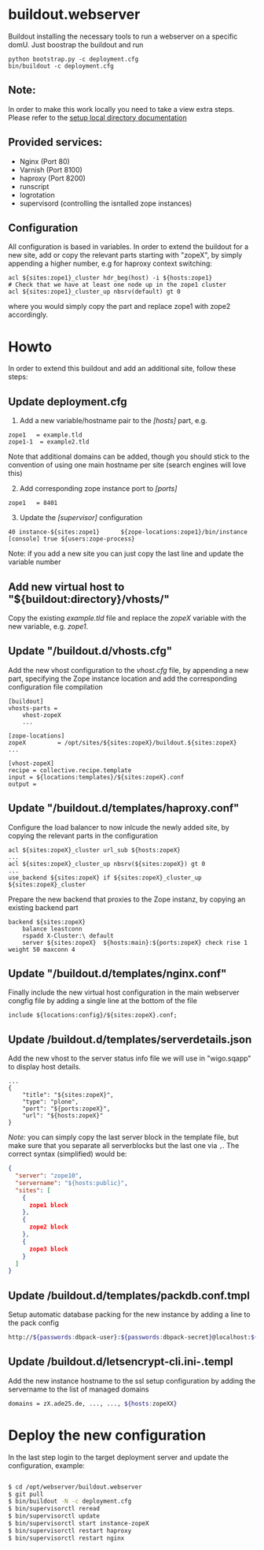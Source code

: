 buildout.webserver
=================

Buildout installing the necessary tools to run a webserver on a specific domU.
Just boostrap the buildout and run

    python bootstrap.py -c deployment.cfg
    bin/buildout -c deployment.cfg


Note:
-----

In order to make this work locally you need to take a view extra steps. Please
refer to the [setup local directory documentation](docs/setup.md)


Provided services:
------------------

* Nginx (Port 80)
* Varnish (Port 8100)
* haproxy (Port 8200)
* runscript
* logrotation
* supervisord (controlling the isntalled zope instances)

Configuration
------------

All configuration is based in variables. In order to extend the buildout for
a new site, add or copy the relevant parts starting with "zopeX", by simply
appending a higher number, e.g for haproxy context switching:

    acl ${sites:zope1}_cluster hdr_beg(host) -i ${hosts:zope1}
    # Check that we have at least one node up in the zope1 cluster
    acl ${sites:zope1}_cluster_up nbsrv(default) gt 0

where you would simply copy the part and replace zope1 with zope2 accordingly.

Howto
=====

In order to extend this buildout and add an additional site, follow these steps:


Update deployment.cfg
---------------------

1. Add a new variable/hostname pair to the *[hosts]* part, e.g.

```
zope1   = example.tld
zope1-1  = example2.tld
```

Note that additional domains can be added, though you should stick to the
convention of using one main hostname per site (search engines will love this)

2. Add corresponding zope instance port to *[ports]*

```
zope1   = 8401
```

3. Update the *[supervisor]* configuration

```
40 instance-${sites:zope1}      ${zope-locations:zope1}/bin/instance [console] true ${users:zope-process}
```

Note: if you add a new site you can just copy the last line and update
the variable number


Add new virtual host to "${buildout:directory}/vhosts/"
-----------------------------------------------------------

Copy the existing *example.tld* file and replace the *zopeX* variable with the
new variable, e.g. *zope1*.


Update "/buildout.d/vhosts.cfg"
-------------------------------

Add the new vhost configuration to the *vhost.cfg* file, by appending a new
part, specifying the Zope instance location and add the corresponding
configuration file compilation

```
[buildout]
vhosts-parts =
    vhost-zopeX
    ...

[zope-locations]
zopeX         = /opt/sites/${sites:zopeX}/buildout.${sites:zopeX}
...

[vhost-zopeX]
recipe = collective.recipe.template
input = ${locations:templates}/${sites:zopeX}.conf
output =
```

Update "/buildout.d/templates/haproxy.conf"
-------------------------------------------

Configure the load balancer to now inlcude the newly added site, by copying
the relevant parts in the configuration

```
acl ${sites:zopeX}_cluster url_sub ${hosts:zopeX}
...
acl ${sites:zopeX}_cluster_up nbsrv(${sites:zopeX}) gt 0
...
use_backend ${sites:zopeX} if ${sites:zopeX}_cluster_up ${sites:zopeX}_cluster
```

Prepare the new backend that proxies to the Zope instanz, by copying an
existing backend part

```
backend ${sites:zopeX}
    balance leastconn
    rspadd X-Cluster:\ default
    server ${sites:zopeX}  ${hosts:main}:${ports:zopeX} check rise 1 weight 50 maxconn 4
```

Update "/buildout.d/templates/nginx.conf"
-----------------------------------------

Finally include the new virtual host configuration in the main webserver
congfig file by adding a single line at the bottom of the file

```
include ${locations:config}/${sites:zopeX}.conf;
````

Update /buildout.d/templates/serverdetails.json
-----------------------------------------------

Add the new vhost to the server status info file we will use in "wigo.sqapp"
to display host details.

```
...
{
    "title": "${sites:zopeX}",
    "type": "plone",
    "port": "${ports:zopeX}",
    "url": "${hosts:zopeX}"
}
```

*Note:* you can simply copy the last server block in the template file, but
make sure that you separate all serverblocks but the last one via `,`.
The correct syntax (simplified) would be:

``` json
{
  "server": "zope10",
  "servername": "${hosts:public}",
  "sites": [
    {
      zope1 block
    },
    {
      zope2 block
    },
    {
      zope3 block
    }
  ]
}
```

Update /buildout.d/templates/packdb.conf.tmpl
---------------------------------------------

Setup automatic database packing for the new instance by adding a line to
the pack config

```bash
http://${passwords:dbpack-user}:${passwords:dbpack-secret}@localhost:${ports:zopeXX/Control_Panel/Database/main/manage_pack

```

Update /buildout.d/letsencrypt-cli.ini-.templ
---------------------------------------------

Add the new instance hostname to the ssl setup configuration by adding the
servername to the list of managed domains

```bash
domains = zX.ade25.de, ..., ..., ${hosts:zopeXX}
```


Deploy the new configuration
=============================

In the last step login to the target deployment server and update the
configuration, example:

``` bash

$ cd /opt/webserver/buildout.webserver
$ git pull
$ bin/buildout -N -c deployment.cfg
$ bin/supervisorctl reread
$ bin/supervisorctl update
$ bin/supervisorctl start instance-zopeX
$ bin/supervisorctl restart haproxy
$ bin/supervisorctl restart nginx

```


